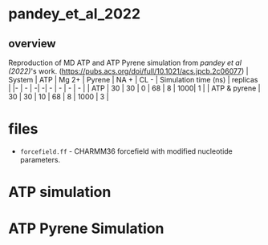# pandey_et_al_2022
## overview 
Reproduction of MD ATP and ATP Pyrene simulation from *pandey et al (2022)*'s work. (https://pubs.acs.org/doi/full/10.1021/acs.jpcb.2c06077)
| System | ATP | Mg 2+ | Pyrene | NA + | CL -  | Simulation time (ns) | replicas |
|-  | - | -| -| - | - | - | - |
| ATP | 30 | 30 | 0 | 68 | 8 | 1000| 1 |
| ATP & pyrene  | 30 | 30 | 10 | 68 | 8 | 1000 | 3 |

# files
* `forcefield.ff` - CHARMM36 forcefield with modified nucleotide parameters. 

# ATP simulation

# ATP Pyrene Simulation
